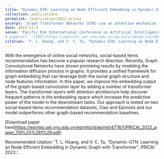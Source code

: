 ```yaml
---
title: "Dynamic-GTN: Learning an Node Efficient Embedding in Dynamic Graph with Transformer"
collection: publications
permalink: /publication/2022-pricai
excerpt: 'Graph Transformer Networks (GTN) use an attention mechanism to learn the node representation in a static graph and achieves state-of-the-art results on several graph learning tasks. However, due to the computation complexity of the attention operation, GTNs are not applicable to dynamic graphs. In this paper, we propose the Dynamic-GTN model which is designed to learn the node embedding in a continous-time dynamic graph. The Dynamic-GTN extends the attention mechanism in a standard GTN to include temporal information of recent node interactions. Based on temporal patterns interaction between nodes, the Dynamic-GTN employs an node sampling step to reduce the number of attention operations in the dynamic graph. We evaluate our model on three benchmark datasets for learning node embedding in dynamic graphs. The results show that the Dynamic-GTN has better accuracy than the state-of-the-art of Graph Neural Networks on both transductive and inductive graph learning tasks.'
date: 2022-11-4
venue: 'Pacific Rim International Conference on Artificial Intelligence (PRICAI) 2022'
# paperurl: '[PDF](https://eprints.uet.vnu.edu.vn/eprints/id/eprint/4688/2/Improving_Graph_Convolutional_Networks_with_Transformer_Layer_in_social-based_items_recommendation_IEEE_Express.pdf)'
citation: 'T. L. Hoang, and V. C. Ta, "Dynamic-GTN: Learning an Node Efficient Embedding in Dynamic Graph with Transformer", PRICAI 2022.'
---
```

With the emergence of online social networks, social-based items recommendation has become a popular research direction. Recently, Graph Convolutional Networks have shown promising results by modeling the information diffusion process in graphs. It provides a unified framework for graph embedding that can leverage both the social graph structure and node features information. In this paper, we improve the embedding output of the graph-based convolution layer by adding a number of transformer layers. The transformer layers with attention architecture help discover frequent patterns in the embedding space which increase the predictive power of the model in the downstream tasks. Our approach is tested on two social-based items recommendation datasets, Ciao and Epinions and our model outperforms other graph-based recommendation baselines.

[Download paper here]https://eprints.uet.vnu.edu.vn/eprints/id/eprint/4776/1/PRICAI_2022_paper_119%20%281%29.pdf)

Recommended citation: 'T. L. Hoang, and V. C. Ta, "Dynamic-GTN: Learning an Node Efficient Embedding in Dynamic Graph with Transformer", PRICAI 2022.'.
